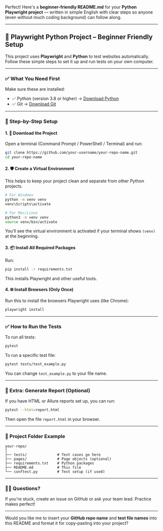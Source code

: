 Perfect! Here's a **beginner-friendly README.md** for your **Python Playwright project** — written in simple English with clear steps so anyone (even without much coding background) can follow along.

---

## 🧪 Playwright Python Project – Beginner Friendly Setup

This project uses **Playwright** and **Python** to test websites automatically. Follow these simple steps to set it up and run tests on your own computer.

---

### ✅ What You Need First

Make sure these are installed:

* ✅ Python (version 3.8 or higher) → [Download Python](https://www.python.org/downloads/)
* ✅ Git → [Download Git](https://git-scm.com/downloads)

---

### 🚀 Step-by-Step Setup

#### 1. 📂 Download the Project

Open a terminal (Command Prompt / PowerShell / Terminal) and run:

```bash
git clone https://github.com/your-username/your-repo-name.git
cd your-repo-name
```

#### 2. 🛡️ Create a Virtual Environment

This helps to keep your project clean and separate from other Python projects.

```bash
# For Windows
python -m venv venv
venv\Scripts\activate

# For Mac/Linux
python3 -m venv venv
source venv/bin/activate
```

You’ll see the virtual environment is activated if your terminal shows `(venv)` at the beginning.

#### 3. 📦 Install All Required Packages

Run:

```bash
pip install -r requirements.txt
```

This installs Playwright and other useful tools.

#### 4. 🌐 Install Browsers (Only Once)

Run this to install the browsers Playwright uses (like Chrome):

```bash
playwright install
```

---

### ✅ How to Run the Tests

To run all tests:

```bash
pytest
```

To run a specific test file:

```bash
pytest tests/test_example.py
```

You can change `test_example.py` to your file name.

---

### 🧾 Extra: Generate Report (Optional)

If you have HTML or Allure reports set up, you can run:

```bash
pytest --html=report.html
```

Then open the file `report.html` in your browser.

---

### 📁 Project Folder Example

```
your-repo/
│
├── tests/              # Test cases go here
├── pages/              # Page objects (optional)
├── requirements.txt    # Python packages
├── README.md           # This file
└── conftest.py         # Test setup (if used)
```

---

### 🙋‍♂️ Questions?

If you're stuck, create an issue on GitHub or ask your team lead. Practice makes perfect!

---

Would you like me to insert your **GitHub repo name** and **test file names** into this README and format it for copy-pasting into your project?
